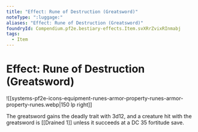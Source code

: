 ```yaml
---
title: "Effect: Rune of Destruction (Greatsword)"
noteType: ":luggage:"
aliases: "Effect: Rune of Destruction (Greatsword)"
foundryId: Compendium.pf2e.bestiary-effects.Item.svXRrZvixRInmabj
tags:
  - Item
---
```


# Effect: Rune of Destruction (Greatsword)
![[systems-pf2e-icons-equipment-runes-armor-property-runes-armor-property-runes.webp|150 lp right]]

The greatsword gains the deadly trait with 3d12, and a creature hit with the greatsword is [[Drained 1]] unless it succeeds at a DC 35 fortitude save.

